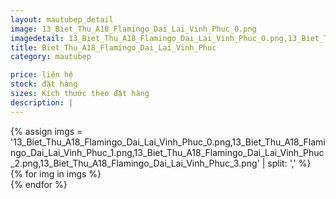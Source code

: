 ```yaml
---
layout: mautubep_detail
image: 13_Biet_Thu_A18_Flamingo_Dai_Lai_Vinh_Phuc_0.png
imagedetail: 13_Biet_Thu_A18_Flamingo_Dai_Lai_Vinh_Phuc_0.png,13_Biet_Thu_A18_Flamingo_Dai_Lai_Vinh_Phuc_1.png,13_Biet_Thu_A18_Flamingo_Dai_Lai_Vinh_Phuc_2.png,13_Biet_Thu_A18_Flamingo_Dai_Lai_Vinh_Phuc_3.png
title: Biet_Thu_A18_Flamingo_Dai_Lai_Vinh_Phuc
category: mautubep

price: liên hệ
stock: đặt hàng
sizes: Kích thước theo đặt hàng
description: |
---
```

<section class="no-padding" id="two">
	<div class="container-fluid">
	<div class="row-no-gutters">
	{% assign imgs = '13_Biet_Thu_A18_Flamingo_Dai_Lai_Vinh_Phuc_0.png,13_Biet_Thu_A18_Flamingo_Dai_Lai_Vinh_Phuc_1.png,13_Biet_Thu_A18_Flamingo_Dai_Lai_Vinh_Phuc_2.png,13_Biet_Thu_A18_Flamingo_Dai_Lai_Vinh_Phuc_3.png' | split: ',' %}
	{% for img in imgs %}
	   <div class="col-lg-6 col-sm-6 col-md-6"> 
			<a href="#" class="portfolio-box">
			<img src="{{site.baseurl}}/assets/images/tubep/{{img}}" class="image main" alt="">
			</a>
		</div>
	{% endfor %}			
	</div>
	</div>
</section>